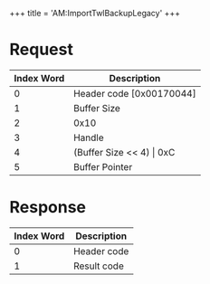 +++
title = 'AM:ImportTwlBackupLegacy'
+++

# Request

| Index Word | Description                 |
|------------|-----------------------------|
| 0          | Header code \[0x00170044\]  |
| 1          | Buffer Size                 |
| 2          | 0x10                        |
| 3          | Handle                      |
| 4          | (Buffer Size \<\< 4) \| 0xC |
| 5          | Buffer Pointer              |

# Response

| Index Word | Description |
|------------|-------------|
| 0          | Header code |
| 1          | Result code |